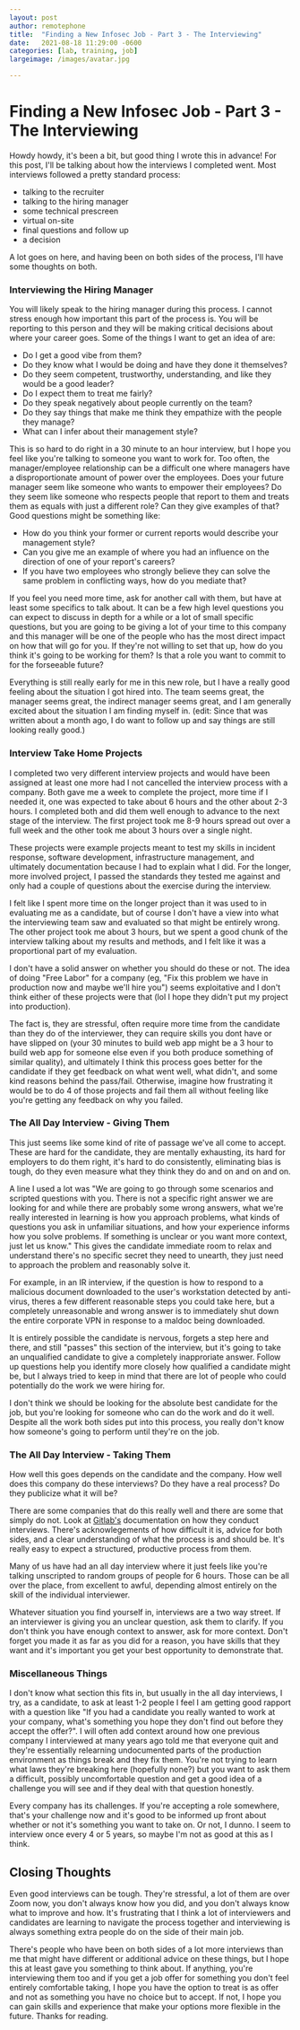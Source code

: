 ```yaml
---
layout: post
author: remotephone
title:  "Finding a New Infosec Job - Part 3 - The Interviewing"
date:   2021-08-18 11:29:00 -0600
categories: [lab, training, job]
largeimage: /images/avatar.jpg

---
```


# Finding a New Infosec Job - Part 3 - The Interviewing

Howdy howdy, it's been a bit, but good thing I wrote this in advance! For this post, I'll be talking about how the interviews I completed went. Most interviews followed a pretty standard process:

- talking to the recruiter
- talking to the hiring manager
- some technical prescreen
- virtual on-site
- final questions and follow up
- a decision

A lot goes on here, and having been on both sides of the process, I'll have some thoughts on both.

### Interviewing the Hiring Manager

You will likely speak to the hiring manager during this process. I cannot stress enough how important this part of the process is. You will be reporting to this person and they will be making critical decisions about where your career goes. Some of the things I want to get an idea of are:

- Do I get a good vibe from them?
- Do they know what I would be doing and have they done it themselves?
- Do they seem competent, trustworthy, understanding, and like they would be a good leader?
- Do I expect them to treat me fairly?
- Do they speak negatively about people currently on the team?
- Do they say things that make me think they empathize with the people they manage?
- What can I infer about their management style?

This is so hard to do right in a 30 minute to an hour interview, but I hope you feel like you're talking to someone you want to work for. Too often, the manager/employee relationship can be a difficult one where managers have a disproportionate amount of power over the employees. Does your future manager seem like someone who wants to empower their employees? Do they seem like someone who respects people that report to them and treats them as equals with just a different role? Can they give examples of that? Good questions might be something like:

- How do you think your former or current reports would describe your management style?
- Can you give me an example of where you had an influence on the direction of one of your report's careers?
- If you have two employees who strongly believe they can solve the same problem in conflicting ways, how do you mediate that?

If you feel you need more time, ask for another call with them, but have at least some specifics to talk about. It can be a few high level questions you can expect to discuss in depth for a while or a lot of small specific questions, but you are going to be giving a lot of your time to this company and this manager will be one of the people who has the most direct impact on how that will go for you. If they're not willing to set that up, how do you think it's going to be working for them? Is that a role you want to commit to for the forseeable future?

Everything is still really early for me in this new role, but I have a really good feeling about the situation I got hired into. The team seems great, the manager seems great, the indirect manager seems great, and I am generally excited about the situation I am finding myself in. (edit: Since that was written about a month ago, I do want to follow up and say things are still looking really good.)

### Interview Take Home Projects

I completed two very different interview projects and would have been assigned at least one more had I not cancelled the interview process with a company. Both gave me a week to complete the project, more time if I needed it, one was expected to take about 6 hours and the other about 2-3 hours. I completed both and did them well enough to advance to the next stage of the interview. The first project took me 8-9 hours spread out over a full week and the other took me about 3 hours over a single night.

These projects were example projects meant to test my skills in incident response, software development, infrastructure management, and ultimately documentation because I had to explain what I did. For the longer, more involved project, I passed the standards they tested me against and only had a couple of questions about the exercise during the interview.

I felt like I spent more time on the longer project than it was used to in evaluating me as a candidate, but of course I don't have a view into what the interviewing team saw and evaluated so that might be entirely wrong. The other project took me about 3 hours, but we spent a good chunk of the interview talking about my results and methods, and I felt like it was a proportional part of my evaluation.

I don't have a solid answer on whether you should do these or not. The idea of doing "Free Labor" for a company (eg, "Fix this problem we have in production now and maybe we'll hire you") seems exploitative and I don't think either of these projects were that (lol I hope they didn't put my project into production).

The fact is, they are stressful, often require more time from the candidate than they do of the interviewer, they can require skills you dont have or have slipped on (your 30 minutes to build web app might be a 3 hour to build web app for someone else even if you both produce something of similar quality), and ultimately I think this process goes better for the candidate if they get feedback on what went well, what didn't, and some kind reasons behind the pass/fail. Otherwise, imagine how frustrating it would be to do 4 of those projects and fail them all without feeling like you're getting any feedback on why you failed.

### The All Day Interview - Giving Them

This just seems like some kind of rite of passage we've all come to accept. These are hard for the candidate, they are mentally exhausting, its hard for employers to do them right, it's hard to do consistently, eliminating bias is tough, do they even measure what they think they do and on and on and on.

A line I used a lot was "We are going to go through some scenarios and scripted questions with you. There is not a specific right answer we are looking for and while there are probably some wrong answers, what we're really interested in learning is how you approach problems, what kinds of questions you ask in unfamiliar situations, and how your experience informs how you solve problems. If something is unclear or you want more context, just let us know." This gives the candidate immediate room to relax and understand there's no specific secret they need to unearth, they just need to approach the problem and reasonably solve it.

For example, in an IR interview, if the question is how to respond to a malicious document downloaded to the user's workstation detected by anti-virus, theres a few different reasonable steps you could take here, but a completely unreasonable and wrong answer is to immediately shut down the entire corporate VPN in response to a maldoc being downloaded.

It is entirely possible the candidate is nervous, forgets a step here and there, and still "passes" this section of the interview, but it's going to take an unqualified candidate to give a completely inapproriate answer. Follow up questions help you identify more closely how qualified a candidate might be, but I always tried to keep in mind that there are lot of people who could potentially do the work we were hiring for.

I don't think we should be looking for the absolute best candidate for the job, but you're looking for someone who can do the work and do it well. Despite all the work both sides put into this process, you really don't know how someone's going to perform until they're on the job.

### The All Day Interview - Taking Them

How well this goes depends on the candidate and the company. How well does this company do these interviews? Do they have a real process? Do they publicize what it will be?

There are some companies that do this really well and there are some that simply do not. Look at [Gitlab's](https://about.gitlab.com/handbook/hiring/conducting-a-gitlab-interview/) documentation on how they conduct interviews. There's acknowlegements of how difficult it is, advice for both sides, and a clear understanding of what the process is and should be. It's really easy to expect a structured, productive process from them.

Many of us have had an all day interview where it just feels like you're talking unscripted to random groups of people for 6 hours. Those can be all over the place, from excellent to awful, depending almost entirely on the skill of the individual interviewer.

Whatever situation you find yourself in, interviews are a two way street. If an interviewer is giving you an unclear question, ask them to clarify. If you don't think you have enough context to answer, ask for more context. Don't forget you made it as far as you did for a reason, you have skills that they want and it's important you get your best opportunity to demonstrate that.

### Miscellaneous Things

I don't know what section this fits in, but usually in the all day interviews, I try, as a candidate, to ask at least 1-2 people I feel I am getting good rapport with a question like "If you had a candidate you really wanted to work at your company, what's something you hope they don't find out before they accept the offer?". I will often add context around how one previous company I interviewed at many years ago told me that everyone quit and they're essentially relearning undocumented parts of the production environment as things break and they fix them. You're not trying to learn what laws they're breaking here (hopefully none?) but you want to ask them a difficult, possibly uncomfortable question and get a good idea of a challenge you will see and if they deal with that question honestly.

Every company has its challenges. If you're accepting a role somewhere, that's your challenge now and it's good to be informed up front about whether or not it's something you want to take on. Or not, I dunno. I seem to interview once every 4 or 5 years, so maybe I'm not as good at this as I think.

## Closing Thoughts

Even good interviews can be tough. They're stressful, a lot of them are over Zoom now, you don't always know how you did, and you don't always know what to improve and how. It's frustrating that I think a lot of interviewers and candidates are learning to navigate the process together and interviewing is always something extra people do on the side of their main job.

There's people who have been on both sides of a lot more interviews than me that might have different or additional advice on these things, but I hope this at least gave you something to think about. If anything, you're interviewing them too and if you get a job offer for something you don't feel entirely comfortable taking, I hope you have the option to treat is as offer and not as something you have no choice but to accept. If not, I hope you can gain skills and experience that make your options more flexible in the future. Thanks for reading.
